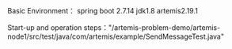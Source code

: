 Basic Environment：
  spring boot 2.7.14
  jdk1.8
  artemis2.19.1

Start-up and operation steps："/artemis-problem-demo/artemis-node1/src/test/java/com/artemis/example/SendMessageTest.java"
